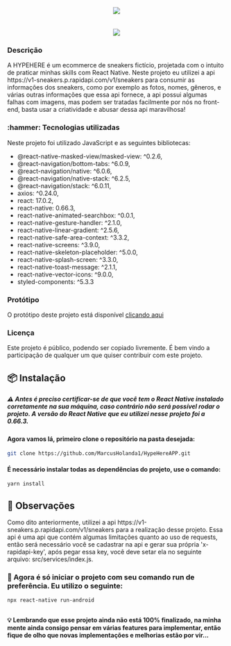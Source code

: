 <div align="center">
<img src="https://user-images.githubusercontent.com/77813543/147890181-cbad5ca6-210d-4bb2-a702-d473bf610ebb.png">
</div>

<br/>
<br/>

<div align="center" margin-top="15px">
<img src="https://user-images.githubusercontent.com/77813543/147890220-38818401-0e1b-4dcb-a431-2cb574f27402.png">
</div>

<h3 align="left">Descrição</h3>
<p align="left">A HYPEHERE é um ecommerce de sneakers fictício, projetada com o intuito de praticar minhas skills com React Native. Neste projeto eu utilizei a api https://v1-sneakers.p.rapidapi.com/v1/sneakers para consumir as informações dos sneakers, como por exemplo as fotos, nomes, gêneros, e várias outras informações que essa api fornece, a api possui algumas falhas com imagens, mas podem ser tratadas facilmente por nós no front-end, basta usar a criatividade e abusar dessa api maravilhosa!</p>

 <h3 align="left">:hammer:	 Tecnologias utilizadas</h3>
 <p>Neste projeto foi utilizado JavaScript e as seguintes bibliotecas:</p>

 - @react-native-masked-view/masked-view: ^0.2.6,
 - @react-navigation/bottom-tabs: ^6.0.9,
 - @react-navigation/native: ^6.0.6,
 - @react-navigation/native-stack: ^6.2.5,
 - @react-navigation/stack: ^6.0.11,
 - axios: ^0.24.0,
 - react: 17.0.2,
 - react-native: 0.66.3,
 - react-native-animated-searchbox: ^0.0.1,
 - react-native-gesture-handler: ^2.1.0,
 - react-native-linear-gradient: ^2.5.6,
 - react-native-safe-area-context: ^3.3.2,
 - react-native-screens: ^3.9.0,
 - react-native-skeleton-placeholder: ^5.0.0,
 - react-native-splash-screen: ^3.3.0,
 - react-native-toast-message: ^2.1.1,
 - react-native-vector-icons: ^9.0.0,
 - styled-components: ^5.3.3

 <h3 align="left">Protótipo</h3>
<p>O protótipo deste projeto está disponível <a href="https://www.figma.com/file/ingtk27BiLnic15IbMWXO6/HypeHere?node-id=0%3A1">clicando aqui</a>
 </p>
 
 <h3 align="left">Licença</h3>
 
 <p align="left">Este projeto é público, podendo ser copiado livremente. É bem vindo a participação de qualquer um que quiser contribuir com este projeto.</p>

## 📦 Instalação
##### :warning:	Antes é preciso certificar-se de que você tem o React Native instalado corretamente na sua máquina, caso contrário não será possível rodar o projeto. A versão do React Native que eu utilizei nesse projeto foi a 0.66.3. 

#### Agora vamos lá, primeiro clone o repositório na pasta desejada:

```bash
git clone https://github.com/MarcusHolanda1/HypeHereAPP.git
```

#### É necessário instalar todas as dependências do projeto, use o comando:

```bash
yarn install
```

## :eyes:	Observações
<p align="left">Como dito anteriormente, utilizei a api https://v1-sneakers.p.rapidapi.com/v1/sneakers para a realização desse projeto. Essa api é uma api que contém algumas limitações quanto ao uso de requests, então será necessário você se cadastrar na api e gerar sua própria 'x-rapidapi-key', após pegar essa key, você deve setar ela no seguinte arquivo: src/services/index.js.</p>

### :rocket: Agora é só iniciar o projeto com seu comando run de preferência. Eu utilizo o seguinte: 

```bash
npx react-native run-android
```
##

#### :bulb: Lembrando que esse projeto ainda não está 100% finalizado, na minha mente ainda consigo pensar em várias features para implementar, então fique de olho que novas implementações e melhorias estão por vir...	
